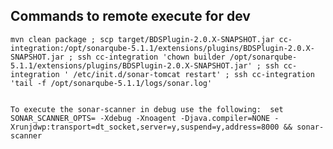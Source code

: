 ## Commands to remote execute for dev


    mvn clean package ; scp target/BDSPlugin-2.0.X-SNAPSHOT.jar cc-integration:/opt/sonarqube-5.1.1/extensions/plugins/BDSPlugin-2.0.X-SNAPSHOT.jar ; ssh cc-integration 'chown builder /opt/sonarqube-5.1.1/extensions/plugins/BDSPlugin-2.0.X-SNAPSHOT.jar' ; ssh cc-integration ' /etc/init.d/sonar-tomcat restart' ; ssh cc-integration 'tail -f /opt/sonarqube-5.1.1/logs/sonar.log'
    
    
    To execute the sonar-scanner in debug use the following:  set SONAR_SCANNER_OPTS= -Xdebug -Xnoagent -Djava.compiler=NONE -Xrunjdwp:transport=dt_socket,server=y,suspend=y,address=8000 && sonar-scanner
